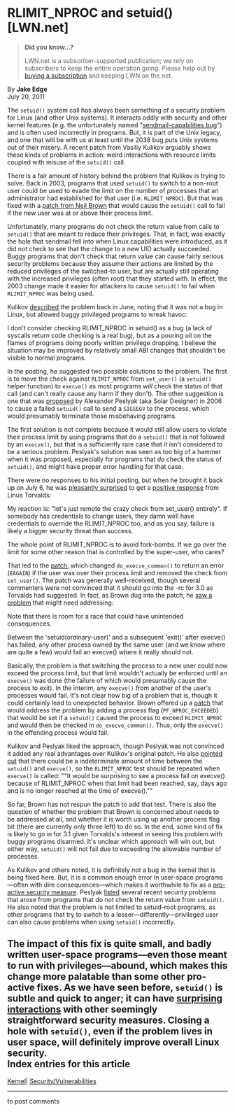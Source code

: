 # RLIMIT_NPROC and setuid() [LWN.net]

> **Did you know...?**
> 
> LWN.net is a subscriber-supported publication; we rely on subscribers to keep the entire operation going. Please help out by [buying a subscription](/Promo/nst-nag4/subscribe) and keeping LWN on the net. 

By **Jake Edge**  
July 20, 2011 

The `setuid()` system call has always been something of a security problem for Linux (and other Unix systems). It interacts oddly with security and other kernel features (e.g. the unfortunately named "[sendmail-capabilities bug](http://userweb.kernel.org/~morgan/sendmail-capabilities-war-story.html)") and is often used incorrectly in programs. But, it is part of the Unix legacy, and one that will be with us at least until the 2038 bug puts Unix systems out of their misery. A recent patch from Vasiliy Kulikov arguably shows these kinds of problems in action: weird interactions with resource limits coupled with misuse of the `setuid()` call. 

There is a fair amount of history behind the problem that Kulikov is trying to solve. Back in 2003, programs that used `setuid()` to switch to a non-root user could be used to evade the limit on the number of processes that an administrator had established for that user (i.e. `RLIMIT_NPROC`). But that was fixed with a [patch from Neil Brown](http://lkml.org/lkml/2003/7/13/226) that would cause the `setuid()` call to fail if the new user was at or above their process limit. 

Unfortunately, many programs do not check the return value from calls to `setuid()` that are meant to reduce their privileges. That, in fact, was exactly the hole that sendmail fell into when Linux capabilities were introduced, as it did not check to see that the change to a new UID actually succeeded. Buggy programs that don't check that return value can cause fairly serious security problems because they assume their actions are limited by the reduced privileges of the switched-to user, but are actually still operating with the increased privileges (often root) that they started with. In effect, the 2003 change made it easier for attackers to cause `setuid()` to fail when `RLIMIT_NPROC` was being used. 

Kulikov [described](/Articles/452037/) the problem back in June, noting that it was not a bug in Linux, but allowed buggy privileged programs to wreak havoc: 

I don't consider checking RLIMIT_NPROC in setuid() as a bug (a lack of syscalls return code checking is a real bug), but as a pouring oil on the flames of programs doing poorly written privilege dropping. I believe the situation may be improved by relatively small ABI changes that shouldn't be visible to normal programs. 

In the posting, he suggested two possible solutions to the problem. The first is to move the check against `RLIMIT_NPROC` from `set_user()` (a `setuid()` helper function) to `execve()` as most programs _will_ check the status of that call (and can't really cause any harm if they don't). The other suggestion is one that was [proposed](https://lkml.org/lkml/2006/8/19/129) by Alexander Peslyak (aka Solar Designer) in 2006 to cause a failed `setuid()` call to send a `SIGSEGV` to the process, which would presumably terminate those misbehaving programs. 

The first solution is not complete because it would still allow users to violate their process limit by using programs that do a `setuid()` that is not followed by an `execve()`, but that is a sufficiently rare case that it isn't considered to be a serious problem. Peslyak's solution was seen as too big of a hammer when it was proposed, especially for programs that _do_ check the status of `setuid()`, and might have proper error handling for that case. 

There were no responses to his initial posting, but when he brought it back up on July 6, he was [pleasantly surprised](/Articles/452047/) to get a [positive response](/Articles/452178/) from Linus Torvalds: 

My reaction is: "let's just remote the crazy check from set_user() entirely". If somebody has credentials to change users, they damn well have credentials to override the RLIMIT_NPROC too, and as you say, failure is likely a bigger security threat than success. 

The whole point of RLIMIT_NPROC is to avoid fork-bombs. If we go over the limit for some other reason that is controlled by the super-user, who cares? 

That led to the [patch](/Articles/452034/), which changed `do_execve_common()` to return an error (`EAGAIN`) if the user was over their process limit and removed the check from `set_user()`. The patch was generally well-received, though several commenters were not convinced that it should go into the -rc for 3.0 as Torvalds had suggested. In fact, as Brown dug into the patch, he [saw a problem](/Articles/452105/) that might need addressing: 

Note that there is room for a race that could have unintended consequences. 

Between the 'setuid(ordinary-user)' and a subsequent 'exit()' after execve() has failed, any other process owned by the same user (and we know where are quite a few) would fail an execve() where it really should not. 

Basically, the problem is that switching the process to a new user could now exceed the process limit, but that limit wouldn't actually be enforced until an `execve()` was done (the failure of which would presumably cause the process to exit). In the interim, any `execve()` from another of the user's processes would fail. It's not clear how big of a problem that is, though it could certainly lead to unexpected behavior. Brown offered up a [patch](/Articles/452112/) that would address the problem by adding a process flag (`PF_NPROC_EXCEEDED`) that would be set if a `setuid()` caused the process to exceed `RLIMIT_NPROC` and would then be checked in `do_execve_common()`. Thus, only the `execve()` in the offending process would fail. 

Kulikov and Peslyak liked the approach, though Peslyak was not convinced it added any real advantages over Kulikov's original patch. He also [pointed out](/Articles/452113/) that there could be a indeterminate amount of time between the `setuid()` and `execve()`, so the `RLIMIT_NPROC` test should be repeated when `execve()` is called: ""It would be surprising to see a process fail on execve() because of RLIMIT_NPROC when that limit had been reached, say, days ago and is no longer reached at the time of execve()."" 

So far, Brown has not respun the patch to add that test. There is also the question of whether the problem that Brown is concerned about needs to be addressed at all, and whether it is worth using up another process flag bit (there are currently only three left) to do so. In the end, some kind of fix is likely to go in for 3.1 given Torvalds's interest in seeing this problem with buggy programs disarmed. It's unclear which approach will win out, but either way, `setuid()` will not fail due to exceeding the allowable number of processes. 

As Kulikov and others noted, it is definitely _not_ a bug in the kernel that is being fixed here. But, it is a common enough error in user-space programs—often with dire consequences—which makes it worthwhile to fix as a [pro-active security measure](/Articles/451405/). Peslyak [listed](/Articles/452139/) several recent security problems that arose from programs that do not check the return value from `setuid()`. He also noted that the problem is not limited to setuid-root programs, as other programs that try to switch to a lesser—differently—privileged user can also cause problems when using `setuid()` incorrectly. 

The impact of this fix is quite small, and badly written user-space programs—even those meant to run with privileges—abound, which makes this change more palatable than some other pro-active fixes. As we have seen before, `setuid()` is subtle and quick to anger; it can have [surprising interactions](/Articles/368730/) with other seemingly straightforward security measures. Closing a hole with `setuid()`, even if the problem lives in user space, will definitely improve overall Linux security.  
Index entries for this article  
---  
[Kernel](/Kernel/Index)| [Security/Vulnerabilities](/Kernel/Index#Security-Vulnerabilities)  
  


* * *

to post comments 
